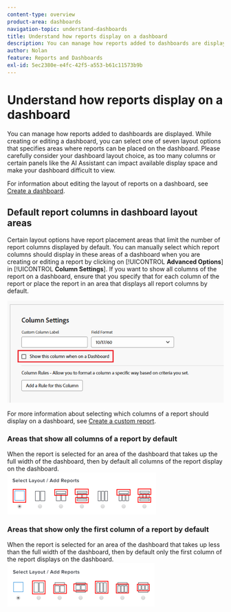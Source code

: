 ```yaml
---
content-type: overview
product-area: dashboards
navigation-topic: understand-dashboards
title: Understand how reports display on a dashboard
description: You can manage how reports added to dashboards are displayed.
author: Nolan
feature: Reports and Dashboards
exl-id: 5ec2380e-e4fc-42f5-a553-b61c11573b9b
---
```

# Understand how reports display on a dashboard

<!-- Audited: 1/2025 -->

You can manage how reports added to dashboards are displayed. While creating or editing a dashboard, you can select one of seven layout options that specifies areas where reports can be placed on the dashboard. Please carefully consider your dashboard layout choice, as too many columns or certain panels like the AI Assistant can impact available display space and make your dashboard difficult to view.

For information about editing the layout of reports on a dashboard, see [Create a dashboard](../../../reports-and-dashboards/dashboards/creating-and-managing-dashboards/create-dashboard.md).

## Default report columns in dashboard layout areas

Certain layout options have report placement areas that limit the number of report columns displayed by default. You can manually select which report columns should display in these areas of a dashboard when you are creating or editing a report by clicking on [!UICONTROL **Advanced Options**] in [!UICONTROL **Column Settings**]. If you want to show all columns of the report on a dashboard, ensure that you specify that for each column of the report or place the report in an area that displays all report columns by default.

![Show in dashboard option](assets/show-in-dashboard.png)

For more information about selecting which columns of a report should display on a dashboard, see [Create a custom report](../../../reports-and-dashboards/reports/creating-and-managing-reports/create-custom-report.md).

### Areas that show all columns of a report by default

When the report is selected for an area of the dashboard that takes up the full width of the dashboard, then by default all columns of the report display on the dashboard.  
![Show all columns options](assets/qs-dashboard-full-reports-350x118.png)

### Areas that show only the first column of a report by default

When the report is selected for an area of the dashboard that takes up less than the full width of the dashboard, then by default only the first column of the report displays on the dashboard.  
![Show first column options](assets/qs-dashboard-truncated-reports-350x118.png)

